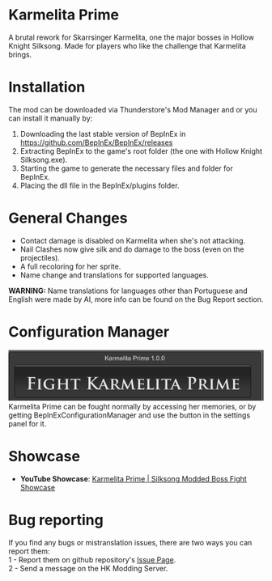 # Karmelita Prime

A brutal rework for Skarrsinger Karmelita, one the major bosses in Hollow Knight Silksong. Made for players who like the challenge that Karmelita brings. <br>

# Installation

The mod can be downloaded via Thunderstore's Mod Manager and  or you can install it manually by:

1. Downloading the last stable version of BepInEx in https://github.com/BepInEx/BepInEx/releases
2. Extracting BepInEx to the game's root folder (the one with Hollow Knight Silksong.exe).
3. Starting the game to generate the necessary files and folder for BepInEx.
4. Placing the dll file in the BepInEx/plugins folder.

# General Changes

- Contact damage is disabled on Karmelita when she's not attacking.
- Nail Clashes now give silk and do damage to the boss (even on the projectiles).
- A full recoloring for her sprite.
- Name change and translations for supported languages.

<strong>WARNING:</strong> Name translations for languages other than Portuguese and English were made by AI, more info can be found on the Bug Report section.
# Configuration Manager

<img src="https://github.com/MicheliniDev/KarmelitaPrime/blob/main/FightBossButton.png"/><br>
Karmelita Prime can be fought normally by accessing her memories, or by getting BepInExConfigurationManager and use the button in the settings panel for it.

# Showcase

- **YouTube Showcase**: [Karmelita Prime | Silksong Modded Boss Fight Showcase](https://youtu.be/MzcDPsZwUcY)

# Bug reporting

If you find any bugs or mistranslation issues, there are two ways you can report them: <br>
1 - Report them on github repository's <a href="https://github.com/MicheliniDev/KarmelitaPrime/issues">Issue Page</a>. <br>
2 - Send a message on the HK Modding Server.